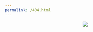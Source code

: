 ```yaml
---
permalink: /404.html
---
```


<table>
   <tr>
<center><img src="{{ site.baseurl }}/images/egg.gif"><center/>
  </tr>
  </table>
